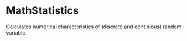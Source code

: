 # MathStatistics
Calculates numerical characteristics of (discrete and continious) random variable.

